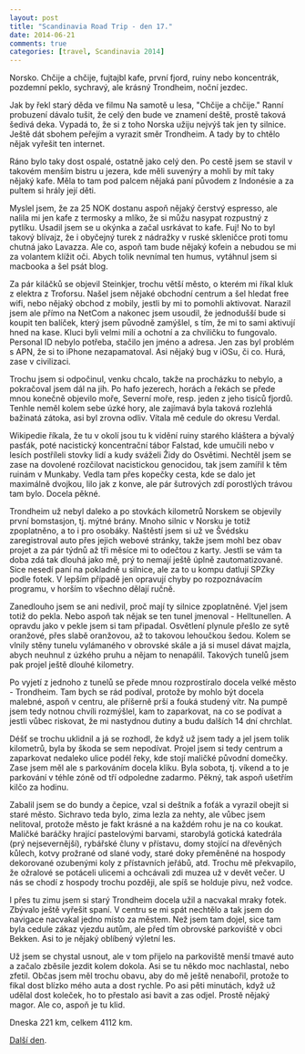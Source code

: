 ```yaml
---
layout: post
title: "Scandinavia Road Trip - den 17."
date: 2014-06-21
comments: true
categories: [travel, Scandinavia 2014]
---
```


Norsko. Chčije a chčije, fujtajbl kafe, první fjord, ruiny nebo koncentrák, pozdemní peklo, sychravý, ale krásný Trondheim, noční jezdec.

<!--more-->

Jak by řekl starý děda ve filmu Na samotě u lesa, "Chčije a chčije." Ranní probuzení dávalo tušit, že celý den bude ve znamení deště, prostě taková šedivá deka. Vypadá to, že si z toho Norska užiju nejvýš tak jen ty silnice. Ještě dát sbohem peřejím a vyrazit směr Trondheim. A tady by to chtělo nějak vyřešit ten internet.

Ráno bylo taky dost ospalé, ostatně jako celý den. Po cestě jsem se stavil v takovém menším bistru u jezera, kde měli suvenýry a mohli by mít taky nějaký kafe. Měla to tam pod palcem nějaká paní původem z Indonésie a za pultem si hrály její děti.

Myslel jsem, že za 25 NOK dostanu aspoň nějaký čerstvý espresso, ale nalila mi jen kafe z termosky a mlíko, že si můžu nasypat rozpustný z pytlíku. Usadil jsem se u okýnka a začal usrkávat to kafe. Fuj! No to byl takový blívajz, že i obyčejný turek z nádražky v ruské skleničce proti tomu chutná jako Lavazza. Ale co, aspoň tam bude nějaký kofein a nebudou se mi za volantem klížit oči. Abych tolik nevnímal ten humus, vytáhnul jsem si macbooka a šel psát blog.

Za pár kiláčků se objevil Steinkjer, trochu větší město, o kterém mi říkal kluk z elektra z Troforsu. Našel jsem nějaké obchodní centrum a šel hledat free wifi, nebo nějaký obchod z mobily, jestli by mi to pomohli aktivovat. Narazil jsem ale přímo na NetCom a nakonec jsem usoudil, že jednodušší bude si koupit ten balíček, který jsem původně zamýšlel, s tím, že mi to sami aktivují hned na kase. Kluci byli velmi milí a ochotní a za chviličku to fungovalo. Personal ID nebylo potřeba, stačilo jen jméno a adresa. Jen zas byl problém s APN, že si to iPhone nezapamatoval. Asi nějaký bug v iOSu, či co. Hurá, zase v civilizaci.

Trochu jsem si odpočinul, venku chcalo, takže na procházku to nebylo, a pokračoval jsem dál na jih. Po hafo jezerech, horách a řekách se přede mnou konečně objevilo moře, Severní moře, resp. jeden z jeho tisíců fjordů. Tenhle neměl kolem sebe úzké hory, ale zajímavá byla taková rozlehlá bažinatá zátoka, asi byl zrovna odliv. Vítala mě cedule do okresu Verdal.

Wikipedie říkala, že tu v okolí jsou tu k vidění ruiny starého kláštera a bývalý pasťák, poté nacistický koncentrační tábor Falstad, kde umučili nebo v lesích postříleli stovky lidí a kudy sváželi Židy do Osvětimi. Nechtěl jsem se zase na dovolené rozčilovat nacistickou genocidou, tak jsem zamířil k těm ruinám v Munkaby. Vedla tam přes kopečky cesta, kde se dalo jet maximálně dvojkou, lilo jak z konve, ale pár šutrových zdí porostlých trávou tam bylo. Docela pěkné.

Trondheim už nebyl daleko a po stovkách kilometrů Norskem se objevily první bomstasjon, tj. mýtné brány. Mnoho silnic v Norsku je totiž zpoplatněno, a to i pro osobáky. Naštěstí jsem si už ve Švédsku zaregistroval auto přes jejich webové stránky, takže jsem mohl bez obav projet a za pár týdnů až tři měsíce mi to odečtou z karty. Jestli se vám ta doba zdá tak dlouhá jako mě, prý to nemají ještě úplně zautomatizované. Sice nesedí paní na pokladně u silnice, ale za to u kompu datlují SPZky podle fotek. V lepším případě jen opravují chyby po rozpoznávacím programu, v horším to všechno dělají ručně.

Zanedlouho jsem se ani nedivil, proč mají ty silnice zpoplatněné. Vjel jsem totiž do pekla. Nebo aspoň tak nějak se ten tunel jmenoval - Helltunellen. A opravdu jako v pekle jsem si tam připadal. Osvětlení plynule přešlo ze sytě oranžové, přes slabě oranžovou, až to takovou lehoučkou šedou. Kolem se vlnily stěny tunelu vylámaného v obrovské skále a já si musel dávat majzla, abych neuhnul z úzkého pruhu a nějam to nenapálil. Takových tunelů jsem pak projel ještě dlouhé kilometry.

Po vyjetí z jednoho z tunelů se přede mnou rozprostíralo docela velké město - Trondheim. Tam bych se rád podíval, protože by mohlo být docela malebné, aspoň v centru, ale příšerně prší a fouká studený vítr. Na pumpě jsem tedy notnou chvíli rozmýšlel, kam to zaparkovat, na co se podívat a jestli vůbec riskovat, že mi nastydnou dutiny a budu dalších 14 dní chrchlat.

Déšť se trochu uklidnil a já se rozhodl, že když už jsem tady a jel jsem tolik kilometrů, byla by škoda se sem nepodívat. Projel jsem si tedy centrum a zaparkovat nedaleko ulice podél řeky, kde stojí maličké původní domečky. Zase jsem měl ale s parkováním docela kliku. Byla sobota, tj. víkend a to je parkování v téhle zóně od tří odpoledne zadarmo. Pěkný, tak aspoň ušetřím kilčo za hodinu.

Zabalil jsem se do bundy a čepice, vzal si deštník a foťák a vyrazil obejít si staré město. Sichravo teda bylo, zima lezla za nehty, ale vůbec jsem nelitoval, protože město je fakt krásné a na každém rohu je na co koukat. Maličké baráčky hrající pastelovými barvami, starobylá gotická katedrála (prý nejsevernější), rybářské čluny v přístavu, domy stojící na dřevěných kůlech, kotvy prožrané od slané vody, staré doky přeměněné na hospody dekorované ozubenými koly z přístavních jeřábů, atd. Trochu mě překvapilo, že ožralové se potáceli ulicemi a ochcávali zdi muzea už v devět večer. U nás se chodí z hospody trochu později, ale spíš se holduje pivu, než vodce.

I přes tu zimu jsem si starý Trondheim docela užil a nacvakal mraky fotek. Zbývalo ještě vyřešit spaní. V centru se mi spát nechtělo a tak jsem do navigace nacvakal jedno místo za městem. Než jsem tam dojel, sice tam byla cedule zákaz vjezdu autům, ale před tím obrovské parkoviště v obci Bekken. Asi to je nějaký oblíbený výletní les.

Už jsem se chystal usnout, ale v tom přijelo na parkoviště menší tmavé auto a začalo zběsile jezdit kolem dokola. Asi se tu někdo moc nachlastal, nebo zfetil. Občas jsem měl trochu obavu, aby do mě ještě nenabořil, protože to fikal dost blízko mého auta a dost rychle. Po asi pěti minutách, když už udělal dost koleček, ho to přestalo asi bavit a zas odjel. Prostě nějaký magor. Ale co, aspoň je tu klid.

Dneska 221 km, celkem 4112 km.

[Další den](/blog/2014/scandinavia-road-trip-day-18/).
